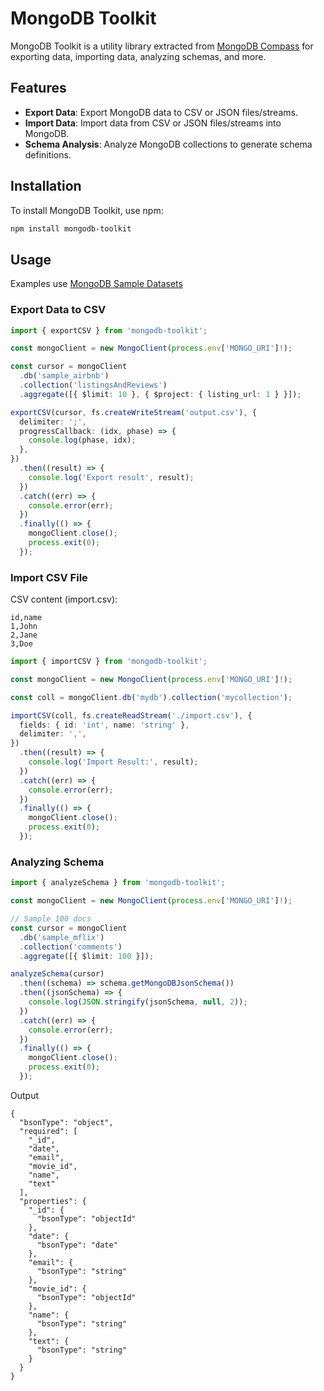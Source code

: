 # MongoDB Toolkit

MongoDB Toolkit is a utility library extracted from [MongoDB Compass](https://github.com/mongodb-js/compass) for exporting data, importing data, analyzing schemas, and more.

## Features

- **Export Data**: Export MongoDB data to CSV or JSON files/streams.
- **Import Data**: Import data from CSV or JSON files/streams into MongoDB.
- **Schema Analysis**: Analyze MongoDB collections to generate schema definitions.

## Installation

To install MongoDB Toolkit, use npm:

```bash
npm install mongodb-toolkit
```

## Usage

Examples use [MongoDB Sample Datasets](https://www.mongodb.com/docs/atlas/sample-data/)

### Export Data to CSV

```ts
import { exportCSV } from 'mongodb-toolkit';

const mongoClient = new MongoClient(process.env['MONGO_URI']!);

const cursor = mongoClient
  .db('sample_airbnb')
  .collection('listingsAndReviews')
  .aggregate([{ $limit: 10 }, { $project: { listing_url: 1 } }]);

exportCSV(cursor, fs.createWriteStream('output.csv'), {
  delimiter: ';',
  progressCallback: (idx, phase) => {
    console.log(phase, idx);
  },
})
  .then((result) => {
    console.log('Export result', result);
  })
  .catch((err) => {
    console.error(err);
  })
  .finally(() => {
    mongoClient.close();
    process.exit(0);
  });
```

### Import CSV File

CSV content (import.csv):

```csv
id,name
1,John
2,Jane
3,Doe
```

```ts
import { importCSV } from 'mongodb-toolkit';

const mongoClient = new MongoClient(process.env['MONGO_URI']!);

const coll = mongoClient.db('mydb').collection('mycollection');

importCSV(coll, fs.createReadStream('./import.csv'), {
  fields: { id: 'int', name: 'string' },
  delimiter: ',',
})
  .then((result) => {
    console.log('Import Result:', result);
  })
  .catch((err) => {
    console.error(err);
  })
  .finally(() => {
    mongoClient.close();
    process.exit(0);
  });
```

### Analyzing Schema

```ts
import { analyzeSchema } from 'mongodb-toolkit';

const mongoClient = new MongoClient(process.env['MONGO_URI']!);

// Sample 100 docs
const cursor = mongoClient
  .db('sample_mflix')
  .collection('comments')
  .aggregate([{ $limit: 100 }]);

analyzeSchema(cursor)
  .then((schema) => schema.getMongoDBJsonSchema())
  .then((jsonSchema) => {
    console.log(JSON.stringify(jsonSchema, null, 2));
  })
  .catch((err) => {
    console.error(err);
  })
  .finally(() => {
    mongoClient.close();
    process.exit(0);
  });
```

Output

```
{
  "bsonType": "object",
  "required": [
    "_id",
    "date",
    "email",
    "movie_id",
    "name",
    "text"
  ],
  "properties": {
    "_id": {
      "bsonType": "objectId"
    },
    "date": {
      "bsonType": "date"
    },
    "email": {
      "bsonType": "string"
    },
    "movie_id": {
      "bsonType": "objectId"
    },
    "name": {
      "bsonType": "string"
    },
    "text": {
      "bsonType": "string"
    }
  }
}
```
